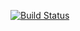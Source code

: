 [![Build Status](https://travis-ci.com/locchuong/lab5.svg?branch=main)](https://travis-ci.com/locchuong/lab5)